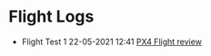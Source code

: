 # Flight Logs

* Flight Test 1 22-05-2021 12:41 [PX4 Flight review](https://logs.px4.io/plot_app?log=c9f20f9c-fe6d-4c7f-931a-d3446df684c3)

